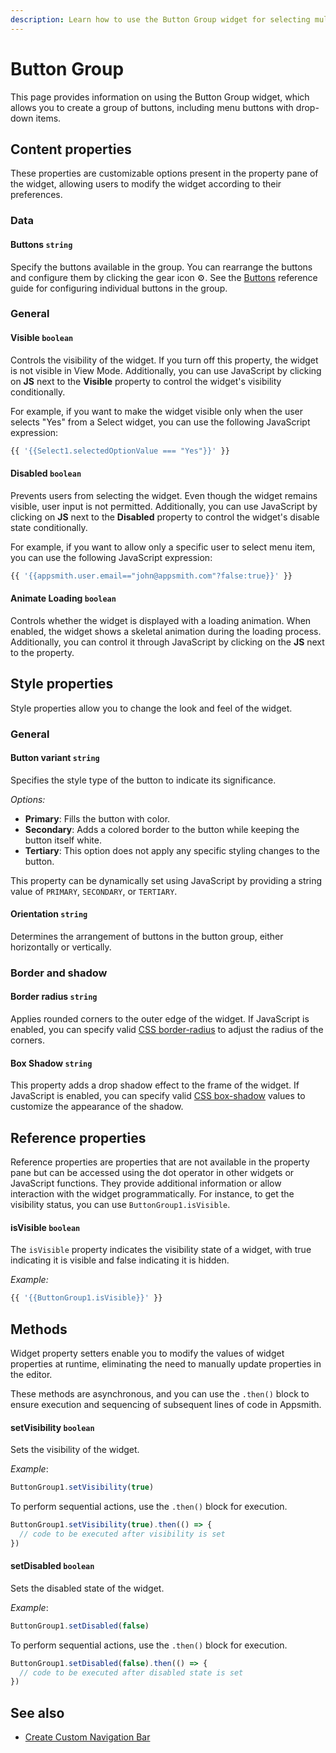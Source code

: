 ```yaml
---
description: Learn how to use the Button Group widget for selecting multiple items from predefined choices.
---
```

# Button Group

This page provides information on using the Button Group widget, which allows you to create a group of buttons, including menu buttons with drop-down items.

<VideoEmbed host="youtube" videoId="oWGK1s5nGns" title="How to use Button Group Widget" caption="How to use Button Group Widget"/>


## Content properties

These properties are customizable options present in the property pane of the widget, allowing users to modify the widget according to their preferences.


### Data

#### Buttons `string`

 

Specify the buttons available in the group. You can rearrange the buttons and configure them by clicking the gear icon ⚙️. See the [Buttons](/reference/widgets/button-group/buttons) reference guide for configuring individual buttons in the group.

</dd>

### General

#### Visible `boolean`

 

Controls the visibility of the widget. If you turn off this property, the widget is not visible in View Mode. Additionally, you can use JavaScript by clicking on **JS** next to the **Visible** property to control the widget's visibility conditionally.

For example, if you want to make the widget visible only when the user selects "Yes" from a Select widget, you can use the following JavaScript expression: 
```js
{{ '{{Select1.selectedOptionValue === "Yes"}}' }}
```

</dd>

#### Disabled `boolean`

 

Prevents users from selecting the widget. Even though the widget remains visible, user input is not permitted. Additionally, you can use JavaScript by clicking on **JS** next to the **Disabled** property to control the widget's disable state conditionally.

For example, if you want to allow only a specific user to select menu item, you can use the following JavaScript expression: 
```js
{{ '{{appsmith.user.email=="john@appsmith.com"?false:true}}' }}
```

</dd>


#### Animate Loading `boolean`


 

Controls whether the widget is displayed with a loading animation. When enabled, the widget shows a skeletal animation during the loading process. Additionally, you can control it through JavaScript by clicking on the **JS** next to the property.

</dd>

## Style properties
Style properties allow you to change the look and feel of the widget.

### General

#### Button variant `string`

 

Specifies the style type of the button to indicate its significance.

*Options:*

* **Primary**: Fills the button with color.
* **Secondary**: Adds a colored border to the button while keeping the button itself white.
* **Tertiary**: This option does not apply any specific styling changes to the button.

This property can be dynamically set using JavaScript by providing a string value of `PRIMARY`, `SECONDARY`, or `TERTIARY`.
</dd>

#### Orientation `string`

 

Determines the arrangement of buttons in the button group, either horizontally or vertically.

</dd>


### Border and shadow

#### Border radius `string`

 

Applies rounded corners to the outer edge of the widget. If JavaScript is enabled, you can specify valid [CSS border-radius](https://developer.mozilla.org/en-US/docs/Web/CSS/border-radius) to adjust the radius of the corners.

</dd>

#### Box Shadow `string`
 

 

This property adds a drop shadow effect to the frame of the widget. If JavaScript is enabled, you can specify valid [CSS box-shadow](https://developer.mozilla.org/en-US/docs/Web/CSS/box-shadow) values to customize the appearance of the shadow.


</dd>

## Reference properties

Reference properties are properties that are not available in the property pane but can be accessed using the dot operator in other widgets or JavaScript functions. They provide additional information or allow interaction with the widget programmatically. For instance, to get the visibility status, you can use `ButtonGroup1.isVisible`.


#### isVisible `boolean`

 

The `isVisible` property indicates the visibility state of a widget, with true indicating it is visible and false indicating it is hidden.

*Example:*
```js
{{ '{{ButtonGroup1.isVisible}}' }}
```

</dd>


## Methods

Widget property setters enable you to modify the values of widget properties at runtime, eliminating the need to manually update properties in the editor.

These methods are asynchronous, and you can use the `.then()` block to ensure execution and sequencing of subsequent lines of code in Appsmith.


#### setVisibility `boolean`

 

Sets the visibility of the widget.

*Example*:

```js
ButtonGroup1.setVisibility(true)
```

To perform sequential actions, use the `.then()` block for execution.

```js
ButtonGroup1.setVisibility(true).then(() => {
  // code to be executed after visibility is set
})

```

</dd>


#### setDisabled `boolean`

 

Sets the disabled state of the widget.

*Example*:

```js
ButtonGroup1.setDisabled(false)
```

To perform sequential actions, use the `.then()` block for execution.

```js
ButtonGroup1.setDisabled(false).then(() => {
  // code to be executed after disabled state is set
})
```

</dd>

## See also
- [Create Custom Navigation Bar](/build-apps/how-to-guides/create-custom-nav-bar)
